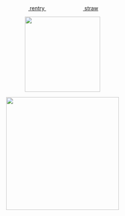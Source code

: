 
<div align="center"> ‎‎‎ ‎<a href="https://rentry.co/piro"> rentry </a> ‎‎‎ ‎‎  ‎ ‎‎‎‎ ‎‎‎ ‎‎ ‎‎ ‎‎    ‎ ‎‎‎‎‎  ‎‎ ‎‎‎  ‎‎ ‎ ‎‎‎‎‎  ‎‎  ‎ ‎‎‎‎‎  ‎‎ ‎‎ ‎‎‎ ‎‎ ‎‎   ‎ ‎‎‎‎‎‎ ‎‎‎<a href="https://yejun.straw.page"> straw </a>   
 </div> 


<p align="center"> <img src="https://media1.tenor.com/m/QBZ2IQJtDRQAAAAC/rakko-eat.gif" width=200> </p>
<p align="center"> 
 
<p align="center"> <a href="https://github.com/kittinan/spotify-github-profile"><img src="https://spotify-github-profile.kittinanx.com/api/view?uid=vp0l8no3f2w2gwvtee007igpn&cover_image=true&theme=novatorem&show_offline=false&background_color=121212&interchange=true&bar_color=4e98b1&bar_color_cover=false" width=300 ></a> </p>
